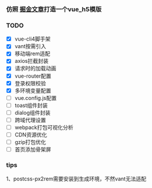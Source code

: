 ### 仿照 [掘金文章](https://juejin.im/post/5eb766296fb9a0432f0ff8c7)打造一个vue_h5模版

### TODO

- [x] vue-cli4脚手架
- [x] vant按需引入
- [x] 移动端rem适配
- [x] axios拦截封装
- [x] 请求时的加载动画
- [x] vue-router配置
- [x] 登录权限校验
- [x]  多环境变量配置
- [ ]  vue.config.js配置
- [ ]  toast组件封装
- [ ]  dialog组件封装
- [ ]  跨域代理设置
- [ ]  webpack打包可视化分析
- [ ]  CDN资源优化
- [ ]  gzip打包优化
- [ ]  首页添加骨架屏

### tips

1、postcss-px2rem需要安装到生成环境，不然vant无法适配

